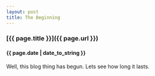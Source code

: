 ```yaml
---
layout: post
title: The Beginning
---
```


### [{{ page.title }}]({{ page.url }})
#### {{ page.date | date_to_string }}

Well, this blog thing has begun. Lets see how long it lasts.
